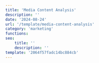 ```yaml
---
title: 'Media Content Analysis'
description: ''
date: '2024-08-24'
url: '/template/media-content-analysis'
category: 'marketing'
functions:
seo:
    title: ''
    description: ''
template: '2064f57fadc14bc884cb'
---
```

